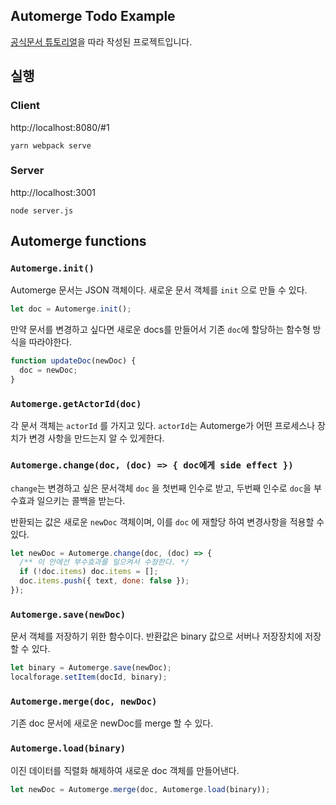 ## Automerge Todo Example

[공식문서 튜토리얼](https://automerge.org/docs/tutorial/introduction/)을 따라 작성된 프로젝트입니다.

## 실행

### Client

http://localhost:8080/#1

```
yarn webpack serve
```

### Server

http://localhost:3001

```
node server.js
```

## Automerge functions

### `Automerge.init()`

Automerge 문서는 JSON 객체이다.
새로운 문서 객체를 `init` 으로 만들 수 있다.

```js
let doc = Automerge.init();
```

만약 문서를 변경하고 싶다면 새로운 docs를 만들어서 기존 `doc`에 할당하는 함수형 방식을 따라야한다.

```js
function updateDoc(newDoc) {
  doc = newDoc;
}
```

### `Automerge.getActorId(doc)`

각 문서 객체는 `actorId` 를 가지고 있다.
`actorId`는 Automerge가 어떤 프로세스나 장치가 변경 사항을 만드는지 알 수 있게한다.

### `Automerge.change(doc, (doc) => { doc에게 side effect })`

`change`는 변경하고 싶은 문서객체 `doc` 을 첫번째 인수로 받고, 두번째 인수로 `doc`을 부수효과 일으키는 콜백을 받는다.

반환되는 값은 새로운 `newDoc` 객체이며, 이를 `doc` 에 재할당 하여 변경사항을 적용할 수 있다.

```js
let newDoc = Automerge.change(doc, (doc) => {
  /** 이 안에선 부수효과를 일으켜서 수정한다. */
  if (!doc.items) doc.items = [];
  doc.items.push({ text, done: false });
});
```

### `Automerge.save(newDoc)`

문서 객체를 저장하기 위한 함수이다.
반환값은 binary 값으로 서버나 저장장치에 저장할 수 있다.

```js
let binary = Automerge.save(newDoc);
localforage.setItem(docId, binary);
```

### `Automerge.merge(doc, newDoc)`

기존 doc 문서에 새로운 newDoc를 merge 할 수 있다.

### `Automerge.load(binary)`

이진 데이터를 직렬화 해제하여 새로운 doc 객체를 만들어낸다.

```js
let newDoc = Automerge.merge(doc, Automerge.load(binary));
```
